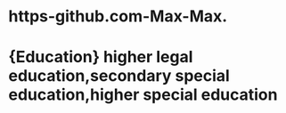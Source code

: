 # https-github.com-Max-Max.
# {Education} higher legal education,secondary special education,higher special education
